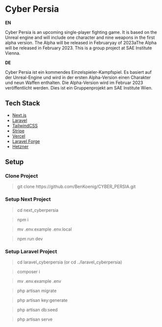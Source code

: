 # Cyber Persia

**EN**

Cyber Persia is an upcoming single-player fighting game. It is based on the Unreal engine and will include one character and nine weapons in the first alpha version. The Alpha will be released in Februaryay of 2023aThe Alpha will be released in February 2023. This is a group project at SAE Institute Vienna.

**DE**

Cyber Persia ist ein kommendes Einzelspieler-Kampfspiel. Es basiert auf der Unreal-Engine und wird in der ersten Alpha-Version einen Charakter und neun Waffen enthalten. Die Alpha-Version wird im Februar 2023 veröffentlicht werden. Dies ist ein Gruppenprojekt am SAE Institute Wien.

## Tech Stack

 - [Next.js](https://nextjs.org/)
 - [Laravel](https://laravel.com/)
 - [TailwindCSS](https://tailwindcss.com/)
 - [Stripe](https://stripe.com)
 - [Vercel](https://vercel.com/)
 - [Laravel Forge](https://forge.laravel.com/)
 - [Hetzner](https://www.hetzner.com/)

## Setup
### Clone Project
> git clone https\://github.com/BenKoenig/CYBER_PERSIA.git

### Setup Next Project
> cd next_cyberpersia

> npm i

> mv .env.example .env.local

> npm run dev

### Setup Laravel Project
> cd laravel_cyberpersia (or cd ../laravel_cyberpersia)

> composer i

> mv .env.example .env

> php artisan migrate

> php artisan key:generate

> php artisan db:seed

> php artisan serve



